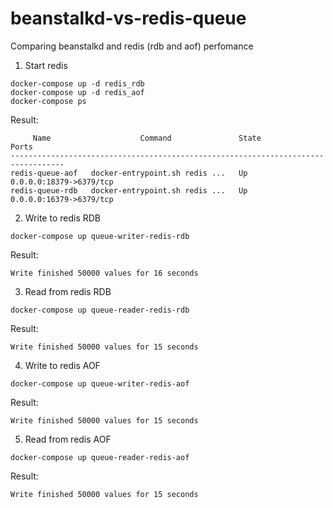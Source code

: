 # beanstalkd-vs-redis-queue
Comparing beanstalkd and redis (rdb and aof) perfomance

1. Start redis

```shell
docker-compose up -d redis_rdb
docker-compose up -d redis_aof
docker-compose ps
```
Result:
```shell
     Name                    Command               State            Ports         
----------------------------------------------------------------------------------
redis-queue-aof   docker-entrypoint.sh redis ...   Up      0.0.0.0:18379->6379/tcp
redis-queue-rdb   docker-entrypoint.sh redis ...   Up      0.0.0.0:16379->6379/tcp
```

2. Write to redis RDB

```shell
docker-compose up queue-writer-redis-rdb
```
Result:
```shell
Write finished 50000 values for 16 seconds
```

3. Read from redis RDB

```shell
docker-compose up queue-reader-redis-rdb
```
Result:
```shell
Write finished 50000 values for 15 seconds
```

4. Write to redis AOF

```shell
docker-compose up queue-writer-redis-aof
```
Result:
```shell
Write finished 50000 values for 15 seconds
```

5. Read from redis AOF

```shell
docker-compose up queue-reader-redis-aof
```
Result:
```shell
Write finished 50000 values for 15 seconds
```